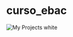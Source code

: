 # curso_ebac
![My Projects white](https://github.com/user-attachments/assets/b0ef92c4-5562-4ce2-8b14-a029a9e35535)
